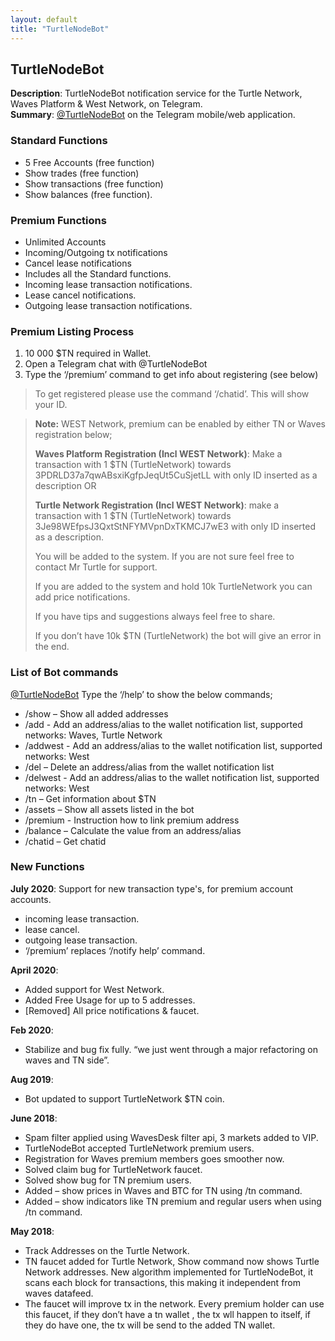 ```yaml
---
layout: default
title: "TurtleNodeBot"
---
```

## TurtleNodeBot
**Description**: TurtleNodeBot notification service for the Turtle Network, Waves Platform & West Network, on Telegram.<br>
**Summary**: [@TurtleNodeBot](https://t.me/TurtleNodeBot) on the Telegram mobile/web application.

### Standard Functions

* 5 Free Accounts (free function)
* Show trades (free function)
* Show transactions (free function)
* Show balances (free function).

### Premium Functions

* Unlimited Accounts
* Incoming/Outgoing tx notifications
* Cancel lease notifications
* Includes all the Standard functions.
* Incoming lease transaction notifications.
* Lease cancel notifications.
* Outgoing lease transaction notifications.

### Premium Listing Process

1. 10 000 $TN required in Wallet.
2. Open a Telegram chat with @TurtleNodeBot
3. Type the ‘/premium’ command to get info about registering (see below)

> To get registered please use the command ‘/chatid’. This will show your ID.<br>

> **Note:** WEST Network, premium can be enabled by either TN or Waves registration below; 
>
> **Waves Platform Registration (Incl WEST Network)**: Make a transaction with 1 $TN (TurtleNetwork) towards 3PDRLD37a7qwABsxiKgfpJeqUt5CuSjetLL with only ID inserted as a description OR
>
> **Turtle Network Registration (Incl WEST Network)**:  make a transaction with 1 $TN (TurtleNetwork) towards 3Je98WEfpsJ3QxtStNFYMVpnDxTKMCJ7wE3 with only ID inserted as a description.
>
> You will be added to the system. If you are not sure feel free to contact Mr Turtle for support.
>
> If you are added to the system and hold 10k TurtleNetwork you can add price notifications.
>
> If you have tips and suggestions always feel free to share.
>
> If you don’t have 10k $TN (TurtleNetwork) the bot will give an error in the end.

### List of Bot commands

[@TurtleNodeBot](https://t.me/TurtleNodeBot) Type the ‘/help’ to show the below commands;

* /show – Show all added addresses
* /add - Add an address/alias to the wallet notification list, supported networks: Waves, Turtle Network
* /addwest - Add an address/alias to the wallet notification list, supported networks: West
* /del – Delete an address/alias from the wallet notification list
* /delwest - Add an address/alias to the wallet notification list, supported networks: West
* /tn – Get information about $TN
* /assets – Show all assets listed in the bot
* /premium - Instruction how to link premium address
* /balance – Calculate the value from an address/alias
* /chatid – Get chatid

### New Functions


**July 2020**:
Support for new transaction type's, for premium account accounts.
* incoming lease transaction.
* lease cancel.
* outgoing lease transaction.
* ‘/premium’ replaces ‘/notify help’ command.

**April 2020**:
* Added support for West Network.
* Added Free Usage for up to 5 addresses.
* [Removed] All price notifications & faucet.

**Feb 2020**:
* Stabilize and bug fix fully. “we just went through a major refactoring on waves and TN side”.

**Aug 2019**:
* Bot updated to support TurtleNetwork $TN coin.

**June 2018**:
* Spam filter applied using WavesDesk filter api, 3 markets added to VIP.
* TurtleNodeBot accepted TurtleNetwork premium users.
* Registration for Waves premium members goes smoother now.
* Solved claim bug for TurtleNetwork faucet.
* Solved show bug for TN premium users.
* Added – show prices in Waves and BTC for TN using /tn command.
* Added – show indicators like TN premium and regular users when using /tn command.

**May 2018**:
* Track Addresses on the Turtle Network.
* TN faucet added for Turtle Network, Show command now shows Turtle Network addresses. New algorithm implemented for TurtleNodeBot, it scans each block for transactions, this making it independent from waves datafeed.
* The faucet will improve tx in the network. Every premium holder can use this faucet, if they don’t have a tn wallet , the tx wll happen to itself, if they do have one, the tx will be send to the added TN wallet.



